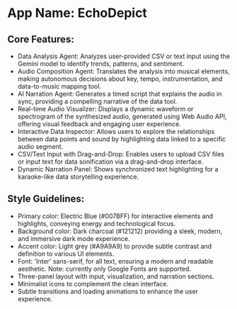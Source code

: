 # **App Name**: EchoDepict

## Core Features:

- Data Analysis Agent: Analyzes user-provided CSV or text input using the Gemini model to identify trends, patterns, and sentiment.
- Audio Composition Agent: Translates the analysis into musical elements, making autonomous decisions about key, tempo, instrumentation, and data-to-music mapping tool.
- AI Narration Agent: Generates a timed script that explains the audio in sync, providing a compelling narrative of the data tool.
- Real-time Audio Visualizer: Displays a dynamic waveform or spectrogram of the synthesized audio, generated using Web Audio API, offering visual feedback and engaging user experience.
- Interactive Data Inspector: Allows users to explore the relationships between data points and sound by highlighting data linked to a specific audio segment.
- CSV/Text Input with Drag-and-Drop: Enables users to upload CSV files or input text for data sonification via a drag-and-drop interface.
- Dynamic Narration Panel: Shows synchronized text highlighting for a karaoke-like data storytelling experience.

## Style Guidelines:

- Primary color: Electric Blue (#007BFF) for interactive elements and highlights, conveying energy and technological focus.
- Background color: Dark charcoal (#121212) providing a sleek, modern, and immersive dark mode experience.
- Accent color: Light grey (#A9A9A9) to provide subtle contrast and definition to various UI elements.
- Font: 'Inter' sans-serif, for all text, ensuring a modern and readable aesthetic. Note: currently only Google Fonts are supported.
- Three-panel layout with input, visualization, and narration sections.
- Minimalist icons to complement the clean interface.
- Subtle transitions and loading animations to enhance the user experience.